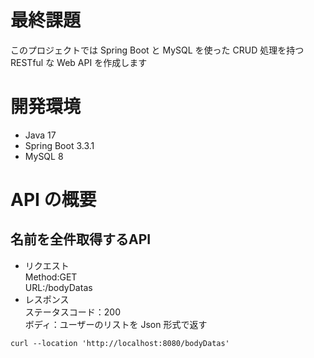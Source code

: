 # 最終課題

このプロジェクトでは Spring Boot と MySQL を使った CRUD 処理を持つ RESTful な Web API を作成します

# 開発環境

- Java 17
- Spring Boot 3.3.1
- MySQL 8

# API の概要

## 名前を全件取得するAPI

- リクエスト <br>
  Method:GET<br>
  URL:/bodyDatas
- レスポンス<br>
  ステータスコード：200<br>
  ボディ：ユーザーのリストを Json 形式で返す

```curl
curl --location 'http://localhost:8080/bodyDatas'